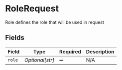 # RoleRequest

Role defines the role that will be used in request


## Fields

| Field              | Type               | Required           | Description        |
| ------------------ | ------------------ | ------------------ | ------------------ |
| `role`             | *Optional[str]*    | :heavy_minus_sign: | N/A                |